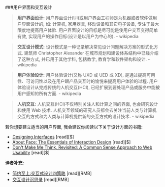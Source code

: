 ###用户界面和交互设计

>**用户界面设计:** 用户界面设计(UI)或用户界面工程师是为机器或者软件做用户界面设计的, 如: 计算机, 家用器具, 移动设备和其它电子设备, 专注于最大限度地提高用户体验. 用户界面设计的目标是尽可能是使用户交互变得简单有效, 实现用户的操作目标(设计是以用户为中心的). - wikipedia

>**交互设计模式:** 设计模式是一种记录解决常见设计问题解决方案的形式化方式. 建筑师 Christopher Alexander 在城市规划和建设体系结构中已经介绍了这种方式, 并已用于其他学科, 包括教学, 教育学和软件架构和设计. - wikipedia

>**用户体验设计:** 用户体验设计(又称 UXD 或 UED 或 XD), 是通过提高可用性、可访问性以及在用户跟产品交互时的愉悦来提高用户体验的过程. 用户体验设计从完成传统的人机交互(HCI), 已经扩展到要处理产品或服务中能被用户感知的所有方面. - wikipedia

>**人机交互:** 人机交互(HCI)不仅特别关注人和计算之间的界面, 也会研究设计和使用 Web 技术. 人机交互领域的研究人员都会去关注当前人类与计算机交互的方式和为人类与计算机提供新的交互方式的设计技术. - wikipedia

若你想要建立适当的用户界面, 我会建议你阅读以下关于设计方面的书籍:

* [Designing Interfaces](http://www.amazon.com/Designing-Interfaces-Jenifer-Tidwell/dp/1449379702/ref=sr_1_1) [read][$]
* [About Face: The Essentials of Interaction Design](http://www.amazon.com/About-Face-Essentials-Interaction-Design/dp/1118766571/ref=pd_sim_14_3) [read][$]
* [Don't Make Me Think, Revisited: A Common Sense Approach to Web Usability](http://www.amazon.com/Dont-Make-Think-Revisited-Usability/dp/0321965515/ref=pd_sim_14_2) [read][$]


**译者补充:**

* [简约至上:交互式设计四策略](http://www.amazon.cn/%E7%AE%80%E7%BA%A6%E8%87%B3%E4%B8%8A-%E4%BA%A4%E4%BA%92%E5%BC%8F%E8%AE%BE%E8%AE%A1%E5%9B%9B%E7%AD%96%E7%95%A5-%E7%A7%91%E5%B0%94%E4%BC%AF%E6%81%A9/dp/B004I91HCY/ref=sr_1_1?ie=UTF8&qid=1445948451&sr=8-1) [read][RMB]
* [交互设计沉思录](http://www.amazon.cn/%E4%BA%A4%E4%BA%92%E8%AE%BE%E8%AE%A1%E6%B2%89%E6%80%9D%E5%BD%95-%E7%A7%91%E5%B0%94%E7%A7%91/dp/B009A7DAXI/ref=sr_1_3?ie=UTF8&qid=1445948451&sr=8-3) [read][RMB]
